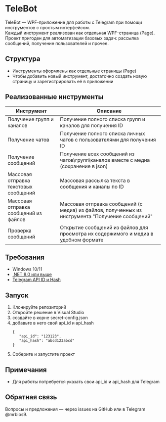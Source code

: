 # TeleBot

TeleBot — WPF-приложение для работы с Telegram при помощи инструментов с простым интерфейсом.  
Каждый инструмент реализован как отдельная WPF-страница (Page).  
Проект пригоден для автоматизации базовых задач: рассылка сообщений, получение пользователей и прочее.

## Структура

- Инструменты оформлены как отдельные страницы (Page)
- Чтобы добавить новый инструмент, достаточно создать новую страницу и зарегистрировать её в приложении

## Реализованные инструменты

| Инструмент | Описание |
|-------------------------|----------------------------|
| Получение групп и каналов | Получение полного списка групп и каналов для получения ID |
| Получение чатов | Получение полного списка личных чатов с пользователями для получения ID |
| Получение сообщений | Получение всех сообщений из чатов\групп\каналов вместе с медиа (сохранение в json) |
| Массовая отправка текстовых сообщений | Массовая рассылка текста в сообщения и каналы по ID |
| Массовая отправка сообщений из файлов | Массовая отправка сообщений (с медиа) из файлов, полученных из инструмента "Получение сообщений" |
| Проверка сообщений | Открытие сообщений из файлов для просмотра их содержимого и медиа в удобном формате |

## Требования

- Windows 10/11
- [.NET 8.0 или выше](https://dotnet.microsoft.com/en-us/download/dotnet/8.0)
- [Telegram API ID и Hash](https://my.telegram.org/auth?to=apps)

## Запуск

1. Клонируйте репозиторий
2. Откройте решение в Visual Studio
3. создайте в корне secret-config.json
4. добавьте в него свой api_id и api_hash
   ```
   {
      "api_id": "123123",
      "api_hash": "abcd123abcd"
   }
5. Соберите и запустите проект

## Примечания

- Для работы потребуется указать свои api_id и api_hash для Telegram

## Обратная связь

Вопросы и предложения — через issues на GitHub или в Telegram @mrbios9.
